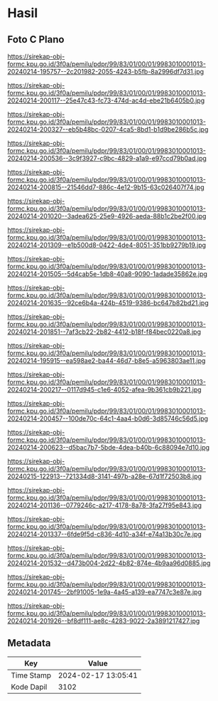 # Hasil

## Foto C Plano

https://sirekap-obj-formc.kpu.go.id/3f0a/pemilu/pdpr/99/83/01/00/01/9983010001013-20240214-195757--2c201982-2055-4243-b5fb-8a2996df7d31.jpg

https://sirekap-obj-formc.kpu.go.id/3f0a/pemilu/pdpr/99/83/01/00/01/9983010001013-20240214-200117--25e47c43-fc73-474d-ac4d-ebe21b6405b0.jpg

https://sirekap-obj-formc.kpu.go.id/3f0a/pemilu/pdpr/99/83/01/00/01/9983010001013-20240214-200327--eb5b48bc-0207-4ca5-8bd1-b1d9be286b5c.jpg

https://sirekap-obj-formc.kpu.go.id/3f0a/pemilu/pdpr/99/83/01/00/01/9983010001013-20240214-200536--3c9f3927-c9bc-4829-a1a9-e97ccd79b0ad.jpg

https://sirekap-obj-formc.kpu.go.id/3f0a/pemilu/pdpr/99/83/01/00/01/9983010001013-20240214-200815--21546dd7-886c-4e12-9b15-63c026407f74.jpg

https://sirekap-obj-formc.kpu.go.id/3f0a/pemilu/pdpr/99/83/01/00/01/9983010001013-20240214-201020--3adea625-25e9-4926-aeda-88b1c2be2f00.jpg

https://sirekap-obj-formc.kpu.go.id/3f0a/pemilu/pdpr/99/83/01/00/01/9983010001013-20240214-201309--e1b500d8-0422-4de4-8051-351bb9279b19.jpg

https://sirekap-obj-formc.kpu.go.id/3f0a/pemilu/pdpr/99/83/01/00/01/9983010001013-20240214-201505--5d4cab5e-1db8-40a8-9090-1adade35862e.jpg

https://sirekap-obj-formc.kpu.go.id/3f0a/pemilu/pdpr/99/83/01/00/01/9983010001013-20240214-201635--92ce6b4a-424b-4519-9386-bc647b82bd21.jpg

https://sirekap-obj-formc.kpu.go.id/3f0a/pemilu/pdpr/99/83/01/00/01/9983010001013-20240214-201851--7af3cb22-2b82-4412-b18f-f84bec0220a8.jpg

https://sirekap-obj-formc.kpu.go.id/3f0a/pemilu/pdpr/99/83/01/00/01/9983010001013-20240214-195915--ea598ae2-ba44-46d7-b8e5-a5963803ae11.jpg

https://sirekap-obj-formc.kpu.go.id/3f0a/pemilu/pdpr/99/83/01/00/01/9983010001013-20240214-200217--0117d945-c1e6-4052-afea-9b361cb9b221.jpg

https://sirekap-obj-formc.kpu.go.id/3f0a/pemilu/pdpr/99/83/01/00/01/9983010001013-20240214-200457--100de70c-64c1-4aa4-b0d6-3d85746c56d5.jpg

https://sirekap-obj-formc.kpu.go.id/3f0a/pemilu/pdpr/99/83/01/00/01/9983010001013-20240214-200623--d5bac7b7-5bde-4dea-b40b-6c88094e7d10.jpg

https://sirekap-obj-formc.kpu.go.id/3f0a/pemilu/pdpr/99/83/01/00/01/9983010001013-20240215-122913--721334d8-3141-497b-a28e-67d1f72503b8.jpg

https://sirekap-obj-formc.kpu.go.id/3f0a/pemilu/pdpr/99/83/01/00/01/9983010001013-20240214-201136--0779246c-a217-4178-8a78-3fa27f95e843.jpg

https://sirekap-obj-formc.kpu.go.id/3f0a/pemilu/pdpr/99/83/01/00/01/9983010001013-20240214-201337--6fde9f5d-c836-4d10-a34f-e74a13b30c7e.jpg

https://sirekap-obj-formc.kpu.go.id/3f0a/pemilu/pdpr/99/83/01/00/01/9983010001013-20240214-201532--d473b004-2d22-4b82-874e-4b9aa96d0885.jpg

https://sirekap-obj-formc.kpu.go.id/3f0a/pemilu/pdpr/99/83/01/00/01/9983010001013-20240214-201745--2bf91005-1e9a-4a45-a139-ea7747c3e87e.jpg

https://sirekap-obj-formc.kpu.go.id/3f0a/pemilu/pdpr/99/83/01/00/01/9983010001013-20240214-201926--bf8df111-ae8c-4283-9022-2a3891217427.jpg


## Metadata

| Key        | Value               |
| ---------- | ------------------- |
| Time Stamp | 2024-02-17 13:05:41 |
| Kode Dapil | 3102                |



